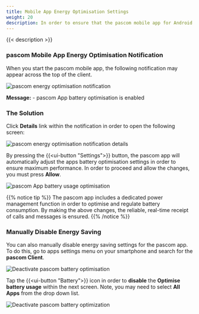 ```yaml
---
title: Mobile App Energy Optimisation Settings
weight: 20
description: In order to ensure that the pascom mobile app for Android is able to reliably receive messages and calls whilst running in the background, the app's battery optimisation settings must be switched off.
---
```

 

{{< description >}}


### pascom Mobile App Energy Optimisation Notification

When you start the pascom mobile app, the following notification may appear across the top of the client.

![pascom energy optimisation notification](client-notification-en.jpg?width=50% "pascom Android app energy optimisation")

**Message:** - pascom App battery optimisation is enabled

### The Solution

Click **Details** link within the notification in order to open the following screen:

![pascom energy optimisation notification details](client-warning-en.jpg?width=50% "pascom Android app battery optimisation")

By pressing the {{<ui-button "Settings">}} button, the pascom app will automatically adjust the apps battery optimisation settings in order to ensure maximum performance. In order to proceed and allow the changes, you must press **Allow**.

![pascom App battery usage optimisation](disable-powermanagement-en.jpg?width=50% "pascom App power management settings")

{{% notice tip %}}
The pascom app includes a dedicated power management function in order to optimise and regulate battery consumption. By making the above changes, the reliable, real-time receipt of calls and messages is ensured. 
{{% /notice %}}

### Manually Disable Energy Saving

You can also manually disable energy saving settings for the pascom app. To do this, go to apps settings menu on your smartphone and search for the **pascom Client**.

![Deactivate pascom battery optimisation](android-settings1-en.jpg?width=50% "Deactivate pascom battery optimisation")

Tap the {{<ui-button "Battery">}} icon in order to **disable** the **Optimise battery usage** within the next screen. Note, you may need to select **All Apps** from the drop down list.

![Deactivate pascom battery optimization](android-settings2-en.jpg?width=50% "Deactivate pascom battery optimisation")